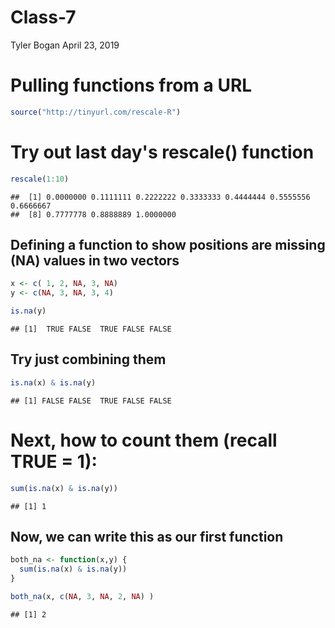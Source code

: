 Class-7
================
Tyler Bogan
April 23, 2019

Pulling functions from a URL
============================

``` r
source("http://tinyurl.com/rescale-R")
```

Try out last day's rescale() function
=====================================

``` r
rescale(1:10)
```

    ##  [1] 0.0000000 0.1111111 0.2222222 0.3333333 0.4444444 0.5555556 0.6666667
    ##  [8] 0.7777778 0.8888889 1.0000000

Defining a function to show positions are missing (NA) values in two vectors
----------------------------------------------------------------------------

``` r
x <- c( 1, 2, NA, 3, NA)
y <- c(NA, 3, NA, 3, 4)

is.na(y)
```

    ## [1]  TRUE FALSE  TRUE FALSE FALSE

Try just combining them
-----------------------

``` r
is.na(x) & is.na(y)
```

    ## [1] FALSE FALSE  TRUE FALSE FALSE

Next, how to count them (recall TRUE = 1):
==========================================

``` r
sum(is.na(x) & is.na(y))
```

    ## [1] 1

Now, we can write this as our first function
--------------------------------------------

``` r
both_na <- function(x,y) {
  sum(is.na(x) & is.na(y))
}
```

``` r
both_na(x, c(NA, 3, NA, 2, NA) )
```

    ## [1] 2
